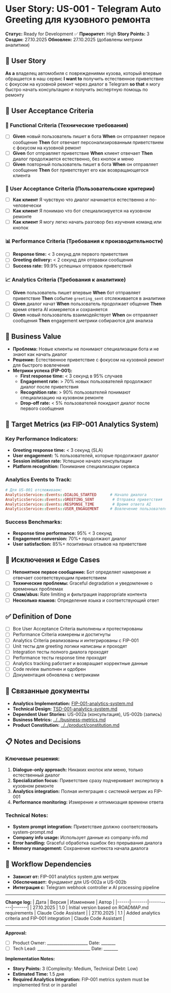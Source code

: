# User Story: US-001 - Telegram Auto Greeting для кузовного ремонта

**Статус:** Ready for Development ✅
**Приоритет:** High
**Story Points:** 3
**Создан:** 27.10.2025
**Обновлен:** 27.10.2025 (добавлены метрики аналитики)

## 📝 User Story
**As a** владелец автомобиля с повреждениями кузова, который впервые обращается в наш сервис **I want to** получить естественное приветствие с фокусом на кузовной ремонт через диалог в Telegram **so that** я могу быстро начать консультацию и получить экспертную помощь по ремонту

## 👥 User Acceptance Criteria

### 🤖 Functional Criteria (Технические требования)
- [ ] **Given** новый пользователь пишет в бота **When** он отправляет первое сообщение **Then** бот отвечает персонализированным приветствием с фокусом на кузовной ремонт
- [ ] **Given** бот отправляет приветствие **When** клиент отвечает **Then** диалог продолжается естественно, без кнопок и меню
- [ ] **Given** повторный пользователь пишет в бота **When** он отправляет сообщение **Then** бот приветствует его как возвращающегося клиента

### 👥 User Acceptance Criteria (Пользовательские критерии)
- [ ] **Как клиент** Я чувствую что диалог начинается естественно и по-человечески
- [ ] **Как клиент** Я понимаю что бот специализируется на кузовном ремонте
- [ ] **Как клиент** Я могу легко начать разговор без изучения команд или кнопок

### 📊 Performance Criteria (Требования к производительности)
- [ ] **Response time:** < 3 секунд для первого приветствия
- [ ] **Greeting delivery:** < 2 секунд для отправки сообщения
- [ ] **Success rate:** 99.9% успешных отправок приветствий

### 📈 Analytics Criteria (Требования к аналитике)
- [ ] **Given** пользователь пишет впервые **When** бот отправляет приветствие **Then** событие `greeting_sent` отслеживается в аналитике
- [ ] **Given** диалог начат **When** пользователь продолжает общение **Then** время ответа AI измеряется и сохраняется
- [ ] **Given** новый пользователь взаимодействует **When** он отправляет сообщения **Then** engagement метрики собираются для анализа

## 🎯 Business Value
- **Проблема:** Новые клиенты не понимают специализации бота и не знают как начать диалог
- **Решение:** Естественное приветствие с фокусом на кузовной ремонт для быстрого вовлечения
- **Метрики успеха (FIP-001):**
  - **First response time:** < 3 секунд в 95% случаев
  - **Engagement rate:** > 70% новых пользователей продолжают диалог после приветствия
  - **Recognition rate:** > 90% пользователей понимают специализацию на кузовном ремонте
  - **Drop-off rate:** < 5% пользователей покидают диалог после первого сообщения

## 🎯 Target Metrics (из FIP-001 Analytics System)

### **Key Performance Indicators:**
- **Greeting response time:** < 3 секунд (SLA)
- **User engagement:** % пользователей, которые продолжают диалог
- **Session initiation rate:** Успешное начало консультации
- **Platform recognition:** Понимание специализации сервиса

### **Analytics Events to Track:**
```ruby
# Для US-001 отслеживаем:
AnalyticsService::Events::DIALOG_STARTED      # Начало диалога
AnalyticsService::Events::GREETING_SENT        # Отправка приветствия
AnalyticsService::Events::RESPONSE_TIME        # Время ответа AI
AnalyticsService::Events::USER_ENGAGEMENT     # Вовлечение пользователя
```

### **Success Benchmarks:**
- **Response time performance:** 95% < 3 секунд
- **Engagement conversion:** 70%+ продолжают диалог
- **User satisfaction:** 85%+ позитивных отзывов на приветствие

## 🚫 Исключения и Edge Cases
- [ ] **Непонятное первое сообщение:** Бот определяет намерение и отвечает соответствующим приветствием
- [ ] **Технические проблемы:** Graceful degradation и уведомление о временных проблемах
- [ ] **Спам/abus:** Rate limiting и фильтрация inappropriate контента
- [ ] **Несколько языков:** Определение языка и соответствующий ответ

## ✅ Definition of Done
- [ ] Все User Acceptance Criteria выполнены и протестированы
- [ ] Performance Criteria измерены и достигнуты
- [ ] Analytics Criteria реализованы и интегрированы с FIP-001
- [ ] Unit тесты для greeting логики написаны и проходят
- [ ] Integration тесты полного диалога проходят
- [ ] Performance тесты response time проходят
- [ ] Analytics tracking работает и возвращает корректные данные
- [ ] Code review выполнен и одобрен
- [ ] Документация обновлена с метриками

## 🔗 Связанные документы
- **Analytics Implementation:** [FIP-001-analytics-system.md](../FIP-001-analytics-system.md)
- **Technical Design:** [TSD-001-analytics-system.md](../tsd/TSD-001-analytics-system.md)
- **Dependent User Stories:** US-002a (консультация), US-002b (запись)
- **Business Metrics:** [../../business-metrics.md](../../business-metrics.md)
- **Product Constitution:** [../../product/constitution.md](../../product/constitution.md)

## 📋 Notes and Decisions

### Ключевые решения:
1. **Dialogue-only approach:** Никаких кнопок или меню, только естественный диалог
2. **Specialization focus:** Приветствие сразу подчеркивает экспертизу в кузовном ремонте
3. **Analytics integration:** Полная интеграция с системой метрик из FIP-001
4. **Performance monitoring:** Измерение и оптимизация времени ответа

### Technical Notes:
- **System prompt integration:** Приветствие должно соответствовать system-prompt.md
- **Company info usage:** Использует данные из company-info.md
- **Error handling:** Graceful обработка ошибок без прерывания диалога
- **Memory management:** Сохранение контекста начала диалога

## 🔄 Workflow Dependencies
- **Зависит от:** FIP-001 analytics system для метрик
- **Обеспечивает:** Фундамент для US-002a и US-002b
- **Интеграция с:** Telegram webhook controller и AI processing pipeline

---

**Change log:**
| Дата | Версия | Изменение | Автор |
|------|--------|-----------|-------|
| 27.10.2025 | 1.0 | Initial version based on ROADMAP.md requirements | Claude Code Assistant |
| 27.10.2025 | 1.1 | Added analytics criteria and FIP-001 integration | Claude Code Assistant |

---

**Approval:**
- [ ] Product Owner: ____________________ Date: _______
- [ ] Tech Lead: __________________________ Date: _______

**Implementation Notes:**
- **Story Points:** 3 (Complexity: Medium, Technical Debt: Low)
- **Estimated Time:** 1.5 дня
- **Required Analytics Integration:** FIP-001 metrics system must be implemented first or in parallel